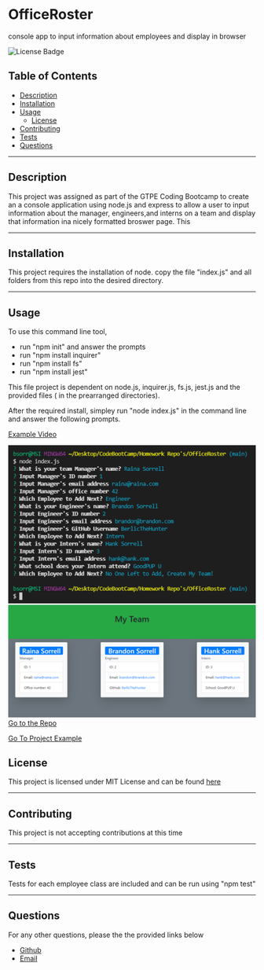 # OfficeRoster
console app to input information about employees and display in browser 

![License Badge](https://img.shields.io/badge/License-MIT-green)

## Table of Contents
* [Description](#description)
* [Installation](#installation)
* [Usage](#usage)
  * [License](#license) 
* [Contributing](#contributing)
* [Tests](#tests)
* [Questions](#questions)

----

## Description
This project was assigned as part of the GTPE Coding Bootcamp to create an a console application using node.js and express to allow a user to input information about the manager, engineers,and interns on a team and display that information ina nicely formatted broswer page. This 

----

## Installation
This project requires the installation of node. copy the file "index.js" and all folders from this repo into the desired directory.

----

## Usage
To use this command line tool, 
* run "npm init" and answer the prompts 
* run "npm install inquirer" 
* run "npm install fs"  
* run "npm install jest"

This file project is dependent on node.js, inquirer.js, fs.js, jest.js and the provided files ( in the prearranged directories). 

After the required install, simpley run "node index.js" in the command line and answer the following prompts.

[Example Video](https://drive.google.com/file/d/1Y9g-sOVtKZiQ11I02Iy44UlKJdivdEDP/view)

![Example Prompts](./screenshots/ExamplePrompts.png)
![Example Browser Page](./screenshots/ExamplePage.png)
[Go to the Repo](https://github.com/BerlicTheHunter/OfficeRoster)

[Go To Project Example](https://berlicthehunter.github.io/OfficeRoster/dist/index.html)


## License
This project is licensed under MIT License and can be found [here](./LICENSE)


----

## Contributing
This project is not accepting contributions at this time

----

## Tests
Tests for each employee class are included and can be run using
"npm test"

----

## Questions
For any other questions, please the the provided links below
* [Github](https://github.com/BerlicTheHunter)
* [Email](mailto:bsorrell3@gmail.com)
